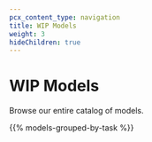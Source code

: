 ```yaml
---
pcx_content_type: navigation
title: WIP Models
weight: 3
hideChildren: true
---
```


# WIP Models

Browse our entire catalog of models.

{{% models-grouped-by-task %}}